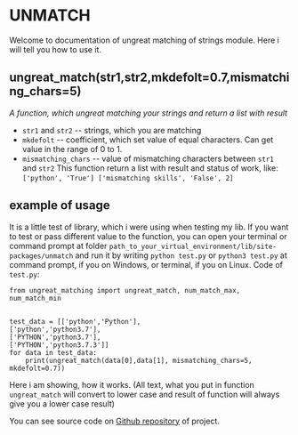 # UNMATCH
Welcome to documentation of ungreat matching of strings module. Here i will tell you how to use it.


## ungreat_match(str1,str2,mkdefolt=0.7,mismatching_chars=5)
_A function, which ungreat matching your strings and return a list with result_
* `str1` and `str2` -- strings, which you are matching
* `mkdefolt` -- coefficient, which set value of equal characters. Can get value in the range of 0 to 1.
* `mismatching_chars` -- value of mismatching characters between `str1` and `str2`
This function return a list with result and status of work, like:
`
['python', 'True']
['mismatching skills', 'False', 2]
`
## example of usage
It is a little test of library, which i were using when testing my lib. If you want to test or pass different value to the function, you can open your terminal or command prompt at folder `path_to_your_virtual_environment/lib/site-packages/unmatch` and run it by writing `python test.py` or `python3 test.py` at command prompt, if you on Windows, or terminal, if you on Linux.
Code of `test.py`:
```
from ungreat_matching import ungreat_match, num_match_max, num_match_min


test_data = [['python','Python'],
['python','python3.7'],
['PYTHON','python3.7'],
['PYTHON','python3.7.3']]
for data in test_data:
    print(ungreat_match(data[0],data[1], mismatching_chars=5, mkdefolt=0.7))
```
Here i am showing, how it works.
(All text, what you put in function `ungreat_match` will convert to lower case and result of function will always give you a lower case result)

You can see source code on [Github repository](https://github.com/FallenNephalem/ungreat_matching) of project.
